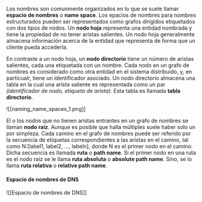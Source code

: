 Los nombres son comunmente organizados en lo que se suele llamar **espacio de nombres** o **name space**. Los epacios de nombres para nombres estructurados pueden ser representados como grafos dirigidos etiquetados con dos tipos de nodos. Un **nodo hoja** representa una entidad nombrada y tiene la propiedad de no tener arístas salientes. Un nodo hoja generalmente almacena información acerca de la entidad que representa de forma que un cliente pueda accederla.

En contraste a un nodo hoja, un **nodo directorio** tiene un número de aristas salientes, cada una etiquetada con un nombre. Cada nodo en un grafo de nombres es considerado como otra entidad en el sistema distribuido, y, en particualr, tiene un identificador asociado. Un nodo directorio almacena una tabla en la cual una arísta saliente es representada como un par *(identificador de nodo, etiqueta de arista)*. Esta tabla es llamada **tabla directorio**.

![[naming_name_spaces_1.png]]

El o los nodos que no tienen aristas entrantes en un grafo de nombres se llaman **nodo raíz**. Aunque es posible que halla múltiples suele haber solo un por simpleza. Cada camino en el grafo de nombres puede ser referido por la secuencia de etiquetas correspondientes a las aristas en el camino, tal como N:\[label1, label2, ..., labeln], donde N es el primer nodo en el camino. Dicha secuencia es llamada **ruta** o **path name**. Si el primer nodo en una ruta es el nodo raíz se le llama **ruta absoluta** o **absolute path name**. Sino, se lo llama **ruta relativa** o **relative path name**.

#### Espacio de nombres de DNS
![[Espacio de nombres de DNS]]